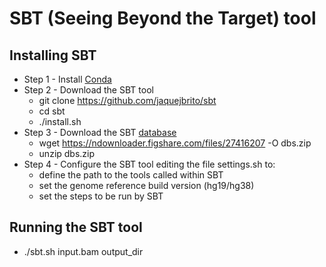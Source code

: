 # SBT (Seeing Beyond the Target) tool


## Installing SBT

- Step 1 - Install [Conda](https://conda.io/projects/conda/en/latest/user-guide/install/index.html)
- Step 2 - Download the SBT tool
  - git clone https://github.com/jaquejbrito/sbt
  - cd sbt
  - ./install.sh
- Step 3 - Download the SBT [database](https://figshare.com/articles/dataset/Database_files_for_the_software_tool_SBT_Seeing_Beyond_the_Target_/14342414)
  - wget https://ndownloader.figshare.com/files/27416207 -O dbs.zip
  - unzip dbs.zip
- Step 4 - Configure the SBT tool editing the file settings.sh to:
  - define the path to the tools called within SBT
  - set the genome reference build version (hg19/hg38)
  - set the steps to be run by SBT

## Running the SBT tool

- ./sbt.sh input.bam output_dir
